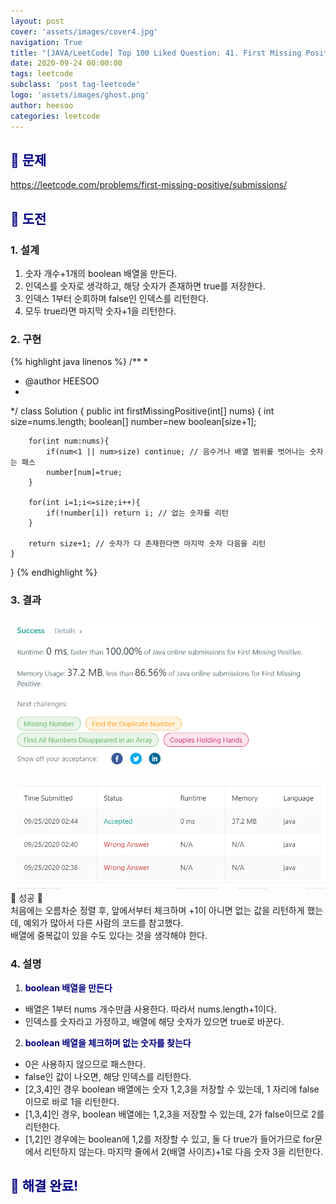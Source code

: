 ```yaml
---
layout: post
cover: 'assets/images/cover4.jpg'
navigation: True
title: "[JAVA/LeetCode] Top 100 Liked Question: 41. First Missing Positive"
date: 2020-09-24 00:00:00
tags: leetcode
subclass: 'post tag-leetcode'
logo: 'assets/images/ghost.png'
author: heesoo
categories: leetcode
---
```

## <span style="color:navy">👀 문제</span>
<https://leetcode.com/problems/first-missing-positive/submissions/>

## <span style="color:navy">👊 도전</span>

### 1. 설계
1. 숫자 개수+1개의 boolean 배열을 만든다.
2. 인덱스를 숫자로 생각하고, 해당 숫자가 존재하면 true를 저장한다.
3. 인덱스 1부터 순회하며 false인 인덱스를 리턴한다.
4. 모두 true라면 마지막 숫자+1을 리턴한다.

### 2. 구현 
{% highlight java linenos %}
/**
 *
 * @author HEESOO
 *
 */
class Solution {
    public int firstMissingPositive(int[] nums) {
        int size=nums.length;
        boolean[] number=new boolean[size+1];
        
        for(int num:nums){
            if(num<1 || num>size) continue; // 음수거나 배열 범위를 벗어나는 숫자는 패스
            number[num]=true;
        }
        
        for(int i=1;i<=size;i++){
            if(!number[i]) return i; // 없는 숫자를 리턴
        }
        
        return size+1; // 숫자가 다 존재한다면 마지막 숫자 다음을 리턴
    }
}
{% endhighlight %}

### 3. 결과
![실행결과](./assets/images/200924_5.PNG)
🤟 성공 🤟  
처음에는 오름차순 정렬 후, 앞에서부터 체크하며 +1이 아니면 없는 값을 리턴하게 했는데, 예외가 많아서 다른 사람의 코드를 참고했다.  
배열에 중복값이 있을 수도 있다는 것을 생각해야 한다.

### 4. 설명
1. **<span style="color:navy">boolean 배열을 만든다</span>**
- 배열은 1부터 nums 개수만큼 사용한다. 따라서 nums.length+1이다.
- 인덱스를 숫자라고 가정하고, 배열에 해당 숫자가 있으면 true로 바꾼다.

2. **<span style="color:navy">boolean 배열을 체크하며 없는 숫자를 찾는다</span>**
- 0은 사용하지 않으므로 패스한다.
- false인 값이 나오면, 해당 인덱스를 리턴한다.
- [2,3,4]인 경우 boolean 배열에는 숫자 1,2,3을 저장할 수 있는데, 1 자리에 false이므로 바로 1을 리턴한다.
- [1,3,4]인 경우, boolean 배열에는 1,2,3을 저장할 수 있는데, 2가 false이므로 2를 리턴한다.
- [1,2]인 경우에는 boolean에 1,2를 저장할 수 있고, 둘 다 true가 들어가므로 for문에서 리턴하지 않는다. 마지막 줄에서 2(배열 사이즈)+1로 다음 숫자 3을 리턴한다.
  
## <span style="color:navy">👏 해결 완료!</span>
